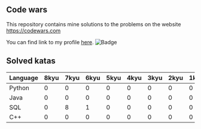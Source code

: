 ## Code wars

This repository contains mine solutions to the problems on the website https://codewars.com

You can find link to my profile [here](https://www.codewars.com/users/Symbios).
![Badge](https://www.codewars.com/users/Symbios/badges/large)

## Solved katas

| Language      | 8kyu          | 7kyu          | 6kyu          | 5kyu          | 4kyu          | 3kyu          | 2kyu          | 1kyu          | Total         |
| ------------- | ------------- | ------------- | ------------- | ------------- | ------------- | ------------- | ------------- | ------------- | ------------- |
| Python        | 0             | 0             | 0             | 0             | 0             | 0             | 0             | 0             | 0             | 
| Java          | 0             | 0             | 0             | 0             | 0             | 0             | 0             | 0             | 0             | 
| SQL           | 0             | 8             | 1             | 0             | 0             | 0             | 0             | 0             | 9             | 
| C++           | 0             | 0             | 0             | 0             | 0             | 0             | 0             | 0             | 0             | 